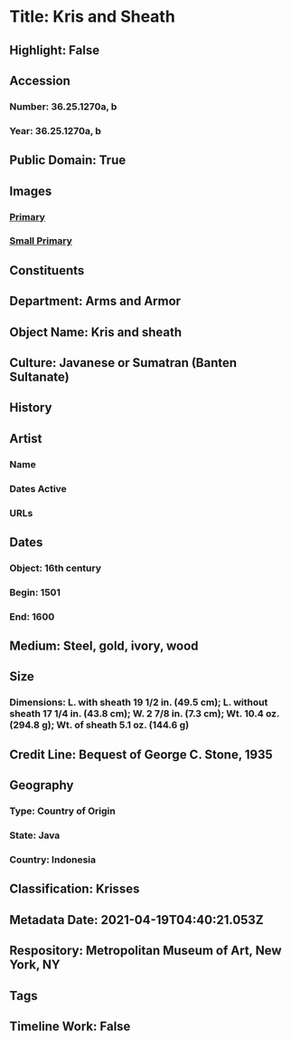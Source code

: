 # Title: Kris and Sheath
## Highlight: False
## Accession
### Number: 36.25.1270a, b
### Year: 36.25.1270a, b
## Public Domain: True
## Images
### [Primary](https://images.metmuseum.org/CRDImages/aa/original/264298.jpg)
### [Small Primary](https://images.metmuseum.org/CRDImages/aa/web-large/264298.jpg)
## Constituents
## Department: Arms and Armor
## Object Name: Kris and sheath
## Culture: Javanese or Sumatran (Banten Sultanate)
## History
## Artist
### Name
### Dates Active
### URLs
## Dates
### Object: 16th century
### Begin: 1501
### End: 1600
## Medium: Steel, gold, ivory, wood
## Size
### Dimensions: L. with sheath 19 1/2 in. (49.5 cm); L. without sheath 17 1/4 in. (43.8 cm); W. 2 7/8 in. (7.3 cm); Wt. 10.4 oz. (294.8 g); Wt. of sheath 5.1 oz. (144.6 g)
## Credit Line: Bequest of George C. Stone, 1935
## Geography
### Type: Country of Origin
### State: Java
### Country: Indonesia
## Classification: Krisses
## Metadata Date: 2021-04-19T04:40:21.053Z
## Respository: Metropolitan Museum of Art, New York, NY
## Tags
## Timeline Work: False